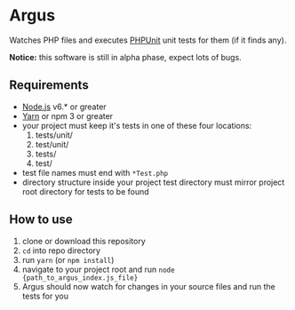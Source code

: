 Argus
=====

Watches PHP files and executes [PHPUnit](https://phpunit.de/) unit tests for them (if it finds any).

**Notice:** this software is still in alpha phase, expect lots of bugs.

## Requirements
* [Node.js](https://nodejs.org/en/) v6.* or greater
* [Yarn](https://yarnpkg.com/en/) or npm 3 or greater
* your project must keep it's tests in one of these four locations:
  1. tests/unit/
  20. test/unit/
  30. tests/
  40. test/
* test file names must end with ```*Test.php```
* directory structure inside your project test directory must mirror project root directory for tests to be found

## How to use
1. clone or download this repository
10. ```cd``` into repo directory
20. run ```yarn``` (or ```npm install```)
30. navigate to your project root and run ```node {path_to_argus_index.js_file}``` 
40. Argus should now watch for changes in your source files and run the tests for you
